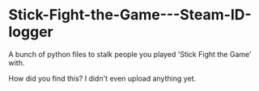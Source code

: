 # Stick-Fight-the-Game---Steam-ID-logger
A bunch of python files to stalk people you played 'Stick Fight the Game' with.

How did you find this? I didn't even upload anything yet.
